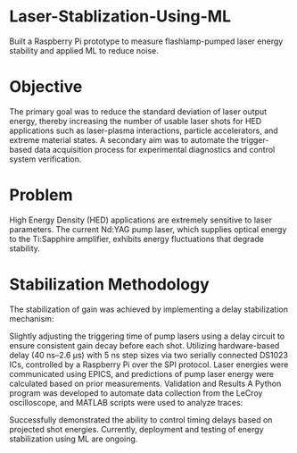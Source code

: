 # Laser-Stablization-Using-ML
Built a Raspberry Pi prototype to measure flashlamp-pumped laser energy stability and applied ML to reduce noise.

# Objective
The primary goal was to reduce the standard deviation of laser output energy, thereby increasing the number of usable laser shots for HED applications such as laser-plasma interactions, particle accelerators, and extreme material states. A secondary aim was to automate the trigger-based data acquisition process for experimental diagnostics and control system verification.

# Problem
High Energy Density (HED) applications are extremely sensitive to laser parameters. The current Nd:YAG pump laser, which supplies optical energy to the Ti:Sapphire amplifier, exhibits energy fluctuations that degrade stability.

# Stabilization Methodology
The stabilization of gain was achieved by implementing a delay stabilization mechanism:

Slightly adjusting the triggering time of pump lasers using a delay circuit to ensure consistent gain decay before each shot.
Utilizing hardware-based delay (40 ns–2.6 µs) with 5 ns step sizes via two serially connected DS1023 ICs, controlled by a Raspberry Pi over the SPI protocol.
Laser energies were communicated using EPICS, and predictions of pump laser energy were calculated based on prior measurements.
Validation and Results
A Python program was developed to automate data collection from the LeCroy oscilloscope, and MATLAB scripts were used to analyze traces:

Successfully demonstrated the ability to control timing delays based on projected shot energies.
Currently, deployment and testing of energy stabilization using ML are ongoing.
